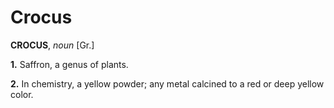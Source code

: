 # Crocus

**CROCUS**, _noun_ \[Gr.\]

**1.** Saffron, a genus of plants.

**2.** In chemistry, a yellow powder; any metal calcined to a red or deep yellow color.